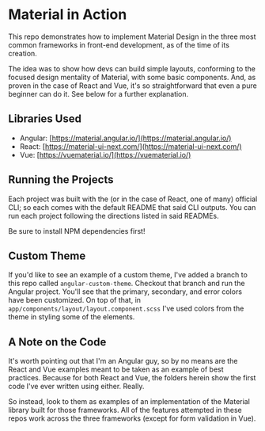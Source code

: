 # Material in Action

This repo demonstrates how to implement Material Design in the three most common frameworks in front-end development, as of the time of its creation.

The idea was to show how devs can build simple layouts, conforming to the focused design mentality of Material, with some basic components.  And, as proven in the case of React and Vue, it's so straightforward that even a pure beginner can do it.  See below for a further explanation.

## Libraries Used
- Angular: [https://material.angular.io/](https://material.angular.io/)
- React: [https://material-ui-next.com/](https://material-ui-next.com/)
- Vue: [https://vuematerial.io/](https://vuematerial.io/)

## Running the Projects

Each project was built with the (or in the case of React, one of many) official CLI; so each comes with the default README that said CLI outputs.  You can run each project following the directions listed in said READMEs.

Be sure to install NPM dependencies first!

## Custom Theme

If you'd like to see an example of a custom theme, I've added a branch to this repo called `angular-custom-theme`.  Checkout that branch and run the Angular project.  You'll see that the primary, secondary, and error colors have been customized.  On top of that, in `app/components/layout/layout.component.scss` I've used colors from the theme in styling some of the elements.

## A Note on the Code

It's worth pointing out that I'm an Angular guy, so by no means are the React and Vue examples meant to be taken as an example of best practices.  Because for both React and Vue, the folders herein show the first code I've ever written using either.  Really.

So instead, look to them as examples of an implementation of the Material library built for those frameworks.  All of the features attempted in these repos work across the three frameworks (except for form validation in Vue).  
